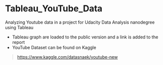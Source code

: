 # Tableau_YouTube_Data
Analyzing Youtube data in a project for Udacity Data Analysis nanodegree using Tableau
* Tableau graph are loaded to the public version and a link is added to the report
* YouTube Dataset can be found on Kaggle
> https://www.kaggle.com/datasnaek/youtube-new 
